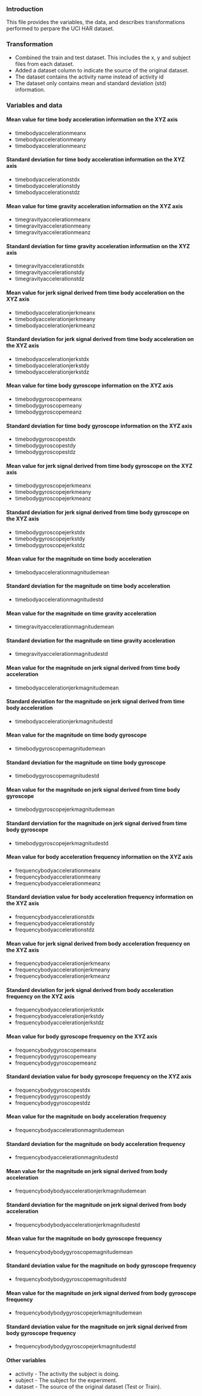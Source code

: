 ### Introduction
This file provides the variables, the data, and describes transformations performed to perpare the UCI HAR dataset.

### Transformation
* Combined the train and test dataset.  This includes the x, y and subject files from each dataset.
* Added a dataset column to indicate the source of the original dataset.
* The dataset contains the activity name instead of activity id
* The dataset only contains mean and standard deviation (std) information.

### Variables and data
#### Mean value for time body acceleration information on the XYZ axis
* timebodyaccelerationmeanx
* timebodyaccelerationmeany
* timebodyaccelerationmeanz

#### Standard deviation for time body acceleration information on the XYZ axis
* timebodyaccelerationstdx
* timebodyaccelerationstdy
* timebodyaccelerationstdz

#### Mean value for time gravity acceleration information on the XYZ axis
* timegravityaccelerationmeanx
* timegravityaccelerationmeany
* timegravityaccelerationmeanz

#### Standard deviation for time gravity acceleration information on the XYZ axis
* timegravityaccelerationstdx
* timegravityaccelerationstdy
* timegravityaccelerationstdz

#### Mean value for jerk signal derived from time body acceleration on the XYZ axis
* timebodyaccelerationjerkmeanx
* timebodyaccelerationjerkmeany
* timebodyaccelerationjerkmeanz

#### Standard deviation for jerk signal derived from time body acceleration on the XYZ axis
* timebodyaccelerationjerkstdx
* timebodyaccelerationjerkstdy
* timebodyaccelerationjerkstdz 

#### Mean value for time body gyroscope information on the XYZ axis
* timebodygyroscopemeanx
* timebodygyroscopemeany
* timebodygyroscopemeanz
 
#### Standard deviation for time body gyroscope information on the XYZ axis
* timebodygyroscopestdx
* timebodygyroscopestdy
* timebodygyroscopestdz

#### Mean value for jerk signal derived from time body gyroscope on the XYZ axis
* timebodygyroscopejerkmeanx
* timebodygyroscopejerkmeany
* timebodygyroscopejerkmeanz

#### Standard deviation for jerk signal derived from time body gyroscope on the XYZ axis
* timebodygyroscopejerkstdx
* timebodygyroscopejerkstdy
* timebodygyroscopejerkstdz

#### Mean value for the magnitude on time body acceleration
* timebodyaccelerationmagnitudemean

#### Standard deviation for the magnitude on time body acceleration
* timebodyaccelerationmagnitudestd

#### Mean value for the magnitude on time gravity acceleration
* timegravityaccelerationmagnitudemean

#### Standard deviation for the magnitude on time gravity acceleration
* timegravityaccelerationmagnitudestd

#### Mean value for the magnitude on jerk signal derived from time body acceleration
* timebodyaccelerationjerkmagnitudemean

#### Standard deviation for the magnitude on jerk signal derived from time body acceleration
* timebodyaccelerationjerkmagnitudestd

#### Mean value for the magnitude on time body gyroscope
* timebodygyroscopemagnitudemean

#### Standard deviation for the magnitude on time body gyroscope
* timebodygyroscopemagnitudestd

#### Mean value for the magnitude on jerk signal derived from time body gyroscope
* timebodygyroscopejerkmagnitudemean

#### Standard derviation for the magnitude on jerk signal derived from time body gyroscope
* timebodygyroscopejerkmagnitudestd

#### Mean value for body acceleration frequency information on the XYZ axis
* frequencybodyaccelerationmeanx
* frequencybodyaccelerationmeany
* frequencybodyaccelerationmeanz

#### Standard deviation value for body acceleration frequency information on the XYZ axis
* frequencybodyaccelerationstdx
* frequencybodyaccelerationstdy
* frequencybodyaccelerationstdz

#### Mean value for jerk signal derived from body acceleration frequency on the XYZ axis
* frequencybodyaccelerationjerkmeanx
* frequencybodyaccelerationjerkmeany
* frequencybodyaccelerationjerkmeanz

#### Standard deviation for jerk signal derived from body acceleration frequency on the XYZ axis
* frequencybodyaccelerationjerkstdx
* frequencybodyaccelerationjerkstdy
* frequencybodyaccelerationjerkstdz

#### Mean value for body gyroscope frequency on the XYZ axis
* frequencybodygyroscopemeanx
* frequencybodygyroscopemeany
* frequencybodygyroscopemeanz

#### Standard deviation value for body gyroscope frequency on the XYZ axis
* frequencybodygyroscopestdx
* frequencybodygyroscopestdy
* frequencybodygyroscopestdz

#### Mean value for the magnitude on body acceleration frequency
* frequencybodyaccelerationmagnitudemean

#### Standard deviation for the magnitude on body acceleration frequency
* frequencybodyaccelerationmagnitudestd

#### Mean value for the magnitude on jerk signal derived from body acceleration
* frequencybodybodyaccelerationjerkmagnitudemean

#### Standard deviation for the magnitude on jerk signal derived from body acceleration
* frequencybodybodyaccelerationjerkmagnitudestd

#### Mean value for the magnitude on body gyroscope frequency
* frequencybodybodygyroscopemagnitudemean

#### Standard deviation value for the magnitude on body gyroscope frequency
* frequencybodybodygyroscopemagnitudestd

#### Mean value for the magnitude on jerk signal derived from body gyroscope frequency
* frequencybodybodygyroscopejerkmagnitudemean

#### Standard deviation value for the magnitude on jerk signal derived from body gyroscope frequency
* frequencybodybodygyroscopejerkmagnitudestd

#### Other variables
* activity - The activity the subject is doing.
* subject - The subject for the experiment.
* dataset - The source of the original dataset (Test or Train).
